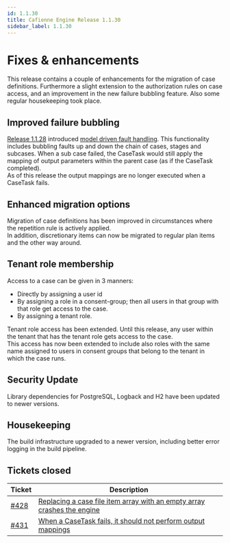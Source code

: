 ```yaml
---
id: 1.1.30
title: Cafienne Engine Release 1.1.30
sidebar_label: 1.1.30
---
```


# Fixes & enhancements
This release contains a couple of enhancements for the migration of case definitions.
Furthermore a slight extension to the authorization rules on case access, and an improvement in the new failure bubbling feature.
Also some regular housekeeping took place.

## Improved failure bubbling
[Release 1.1.28](1.1.28.md) introduced [model driven fault handling](/docs/extensions/fault-handling). This functionality includes bubbling faults up and down the chain of cases, stages and subcases.
When a sub case failed, the CaseTask would still apply the mapping of output parameters within the parent case (as if the CaseTask completed).
<br />
As of this release the output mappings are no longer executed when a CaseTask fails.

## Enhanced migration options
Migration of case definitions has been improved in circumstances where the repetition rule is actively applied.
<br />
In addition, discretionary items can now be migrated to regular plan items and the other way around.

## Tenant role membership
Access to a case can be given in 3 manners: 
- Directly by assigning a user id
- By assigning a role in a consent-group; then all users in that group with that role get access to the case.
- By assigning a tenant role.

Tenant role access has been extended. Until this release, any user within the tenant that has the tenant role gets access to the case.
<br/>
This access has now been extended to include also roles with the same name assigned to users in consent groups that belong to the tenant in which the case runs.

## Security Update
Library dependencies for PostgreSQL, Logback and H2 have been updated to newer versions.

## Housekeeping
The build infrastructure upgraded to a newer version, including better error logging in the build pipeline.

## Tickets closed

| Ticket   | Description |
|----------|-------------|
| [#428](https://github.com/cafienne/cafienne-engine/issues/428) | [Replacing a case file item array with an empty array crashes the engine](https://github.com/cafienne/cafienne-engine/issues/428) |
| [#431](https://github.com/cafienne/cafienne-engine/issues/431) | [When a CaseTask fails, it should not perform output mappings](https://github.com/cafienne/cafienne-engine/issues/431) |
